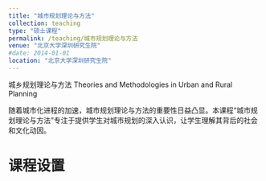```yaml
---
title: "城市规划理论与方法"
collection: teaching
type: "硕士课程"
permalink: /teaching/城市规划理论与方法
venue: "北京大学深圳研究生院"
#date: 2014-01-01
location: "北京大学深圳研究生院"
---
```


城乡规划理论与方法 Theories and Methodologies in Urban and Rural Planning

随着城市化进程的加速，城市规划理论与方法的重要性日益凸显。本课程“城市规划理论与方法”专注于提供学生对城市规划的深入认识，让学生理解其背后的社会和文化动因。


课程设置
======

